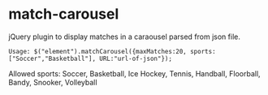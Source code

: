 # match-carousel
jQuery plugin to display matches in a caraousel parsed from json file.

```
Usage: $("element").matchCarousel({maxMatches:20, sports:["Soccer","Basketball"], URL:"url-of-json"});
```

Allowed sports: Soccer, Basketball, Ice Hockey, Tennis, Handball, Floorball, Bandy, Snooker, Volleyball



